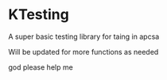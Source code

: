 # KTesting
A super basic testing library for taing in apcsa

Will be updated for more functions as needed

god please help me